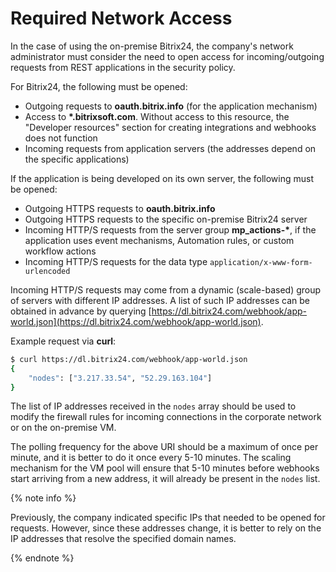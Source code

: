 # Required Network Access

In the case of using the on-premise Bitrix24, the company's network administrator must consider the need to open access for incoming/outgoing requests from REST applications in the security policy.

For Bitrix24, the following must be opened:

- Outgoing requests to **oauth.bitrix.info** (for the application mechanism)
- Access to **\*.bitrixsoft.com**. Without access to this resource, the "Developer resources" section for creating integrations and webhooks does not function
- Incoming requests from application servers (the addresses depend on the specific applications)

If the application is being developed on its own server, the following must be opened:

- Outgoing HTTPS requests to **oauth.bitrix.info**
- Outgoing HTTPS requests to the specific on-premise Bitrix24 server
- Incoming HTTP/S requests from the server group **mp_actions-\***, if the application uses event mechanisms, Automation rules, or custom workflow actions
- Incoming HTTP/S requests for the data type `application/x-www-form-urlencoded`

Incoming HTTP/S requests may come from a dynamic (scale-based) group of servers with different IP addresses. A list of such IP addresses can be obtained in advance by querying  [https://dl.bitrix24.com/webhook/app-world.json](https://dl.bitrix24.com/webhook/app-world.json).

Example request via **curl**:

```bash
$ curl https://dl.bitrix24.com/webhook/app-world.json
{
    "nodes": ["3.217.33.54", "52.29.163.104"]
}
```

The list of IP addresses received in the `nodes` array should be used to modify the firewall rules for incoming connections in the corporate network or on the on-premise VM.

The polling frequency for the above URI should be a maximum of once per minute, and it is better to do it once every 5-10 minutes. The scaling mechanism for the VM pool will ensure that 5-10 minutes before webhooks start arriving from a new address, it will already be present in the `nodes` list.

{% note info %}

Previously, the company indicated specific IPs that needed to be opened for requests. However, since these addresses change, it is better to rely on the IP addresses that resolve the specified domain names.

{% endnote %}